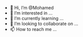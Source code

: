 - 👋 Hi, I’m @Mohamed
- 👀 I’m interested in ...
- 🌱 I’m currently learning ...
- 💞️ I’m looking to collaborate on ...
- 📫 How to reach me ...

<!---
fathereleyes/fathereleyes is a ✨ special ✨ repository because its `README.md` (this file) appears on your GitHub profile.
You can click the Preview link to take a look at your changes.
--->
